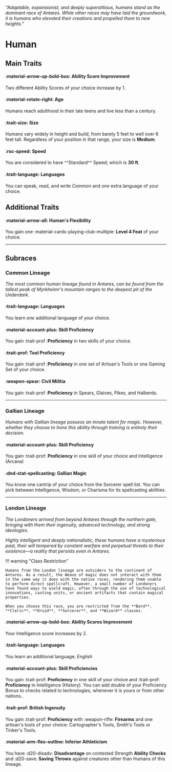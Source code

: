 <p style="text-align: center;">

<i>

"Adaptable, expansionist, and deeply superstitious, humans stand as the dominant race of Antares. While other races may have laid the groundwork, it is humans who elevated their creations and propelled them to new heights."

</i>

</p>

# Human

## Main Traits

#### :material-arrow-up-bold-box: Ability Score Improvement

Two different Ability Scores of your choice increase by 1.

#### :material-rotate-right: Age 

Humans reach adulthood in their late teens and live less than a century.

#### :trait-size: Size  

Humans vary widely in height and build, from barely 5 feet to well over 6 feet tall. Regardless of your position in that range, your size is **Medium**.

#### :rsc-speed: Speed

You are considered to have ^^Standard^^ Speed; which is **30 ft**.

#### :trait-language: Languages

You can speak, read, and write *Common* and *one* extra language of your choice.

## Additional Traits

#### :material-arrow-all: Human's Flexibility

You gain one :material-cards-playing-club-multiple: **Level 4 Feat** of your choice. 

---

## Subraces

### Common Lineage

*The most common human lineage found in Antares, can be found from the tallest peak of Myrkheimr's mountain ranges to the deepest pit of the Underdark.*

#### :trait-language: Languages

You learn *one* additional language of your choice.

#### :material-account-plus: Skill Proficiency

You gain :trait-prof :**Proficiency** in two skills of your choice.

#### :trait-prof: Tool Proficiency

You gain :trait-prof :**Proficiency** in one set of Artisan's Tools or one Gaming Set of your choice.

#### :weapon-spear: Civil Militia

You gain :trait-prof :**Proficiency** in Spears, Glaives, Pikes, and Halberds.

---

### Gallian Lineage

*Humans with Gallian lineage possess an innate talent for magic. However, whether they choose to hone this ability through training is entirely their decision.*

#### :material-account-plus: **Skill Proficiency**  

You gain :trait-prof: **Proficiency** in one skill of your choice and Intelligence (Arcana)

#### :dnd-stat-spellcasting: **Gallian Magic**  

You know one cantrip of your choice from the Sorcerer spell list. You can pick between Intelligence, Wisdom, or Charisma for its spellcasting abilities.

---

### London Lineage

*The Londoners arrived from beyond Antares through the northern gate, bringing with them their ingenuity, advanced technology, and strong ideologies.*

*Highly intelligent and deeply nationalistic, these humans have a mysterious past, their will tempered by constant warfare and perpetual threats to their existence—a reality that persists even in Antares.*

!!! warning "Class Restriction"

    Humans from the London lineage are outsiders to the continent of Antares. As a result, the Weave of magic does not interact with them in the same way it does with the native races, rendering them unable to perform direct spellcraft. However, a small number of Londoners have found ways to wield magic, often through the use of technological innovations, casting units, or ancient artifacts that contain magical properties.

    When you choose this race, you are restricted from the **Bard**, **Cleric**, **Druid**, **Sorcerer**, and **Wizard** classes.

#### :material-arrow-up-bold-box: **Ability Scores Improvement**   

Your Intelligence score increases by 2. 

#### :trait-language: **Languages**  

You learn an additional language; *English*

#### :material-account-plus: **Skill Proficiencies**  

You gain :trait-prof: **Proficiency** in one skill of your choice and :trait-prof: **Proficiency** in Intelligence (History). You can add double of your Proficiency Bonus to checks related to technologies, whenever it is yours or from other nations..

#### :trait-prof: **British Ingenuity**  

You gain :trait-prof: **Proficiency** with :weapon-rifle: **Firearms** and one artisan's tools of your choice: Cartographer's Tools, Smith's Tools or Tinker's Tools.

#### :material-arm-flex-outline: **Inferior Athleticism**  

You have :d20-disadv: **Disadvantage** on contested Strength **Ability Checks** and :d20-save: **Saving Throws** against creatures other than Humans of this lineage.
